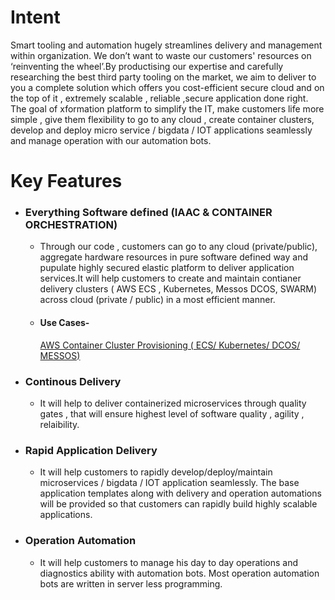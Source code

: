 # Intent

Smart tooling and automation hugely streamlines delivery and management within organization. We don’t want to waste our customers' resources on ‘reinventing the wheel’.By productising our expertise and carefully researching the best third party tooling on the market, we aim to deliver to you a complete solution which offers you cost-efficient secure cloud and on the top of it , extremely scalable , reliable ,secure application done right. The goal of xformation platform to simplify the IT, make customers life more simple , give them flexibility to go to any cloud , create container clusters, develop and deploy micro service / bigdata / IOT applications seamlessly and manage operation with our automation bots.

# Key Features

* ### Everything Software defined \(IAAC & CONTAINER ORCHESTRATION\)

  * Through our code , customers can go to any cloud \(private/public\), aggregate hardware resources in pure software defined way and pupulate highly secured elastic platform to deliver application services.It will help customers to create  and maintain contianer delivery clusters \( AWS ECS , Kubernetes, Messos DCOS, SWARM\) across cloud \(private / public\) in a most efficient manner.
  * #### Use Cases-

    [AWS Container Cluster Provisioning \( ECS/ Kubernetes/ DCOS/ MESSOS\)](/chapter1/usecases/everything-software-defined/aws-container-cluster-support.md)
* ### Continous Delivery

  * It  will help to deliver containerized microservices through quality gates , that will ensure highest level of software quality , agility , relaibility.
* ### Rapid Application Delivery

  * It will help customers to rapidly develop/deploy/maintain microservices / bigdata / IOT application seamlessly. The base application templates along with delivery and operation automations will be provided so that customers can rapidly build highly scalable applications.
* ### Operation Automation

  * It will help customers to  manage his day to day operations and diagnostics ability with automation bots. Most operation automation bots are written in server less programming.



